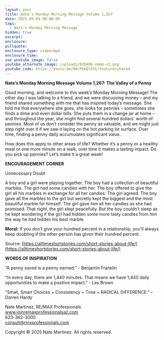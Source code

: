 ```yaml
---
layout: post
title: Nate's Monday Morning Message Volume 1,267
date: 2025-05-05 00:00:00
tags:
  - Nate's Monday Morning Message
hidden: true
excerpt:
enclosure:
pullquote:
enclosure_type: video/mp4
enclosure_time:
use_youtube_image: false
youtube_alternate_image: /uploads/020406-nmmm-v1.png
youtube_code: https://youtu.be/R0cPEmQlE5k?feature=shared
---
```

**Nate’s Monday Morning Message Volume 1,267: The Valley of a Penny**

Good morning, and welcome to this week’s Monday Morning Message! The other day I was talking to a friend, and we were discussing money – and my friend shared something with me that has inspired today’s message. She told me that everywhere she goes, she looks for pennies – sometimes she finds a dime and even dollar bills. She puts them in a change jar at home – and throughout the year, she might find several hundred dollars’ worth of pennies. Most of us don’t consider the penny as valuable, and we might just step right over it if we saw it laying on the hot parking lot surface. Over time, finding a penny daily accumulates significant value.

How does this apply to other areas of life? Whether it’s a penny or a healthy meal or one more minute on a walk, over time it makes a lasting impact. Do you pick up pennies? Let’s make it a great week!

**ENCOURAGEMENT CORNER**&nbsp;

Unnecessary Doubt

A boy and a girl were playing together. The boy had a collection of beautiful marbles. The girl had some candies with her. The boy offered to give the girl all his marbles in exchange for all her candies. The girl agreed. The boy gave all the marbles to the girl but secretly kept the biggest and the most beautiful marble for himself. The girl gave him all her candies as she had promised. That night, the girl slept peacefully. But the boy couldn’t sleep as he kept wondering if the girl had hidden some more tasty candies from him the way he had hidden his best marble.

**Moral:** If you don’t give your hundred percent in a relationship, you’ll always keep doubting if the other person has given their hundred percent.

Source: [https://alltimeshortstories.com/short-stories-about-life/](https://alltimeshortstories.com/short-stories-about-life/)

**WORDS OF INSPIRATION**

“A penny saved is a penny earned.” - Benjamin Franklin

“In every day, there are 1,440 minutes. That means we have 1,440 daily opportunities to make a positive impact.” - Les Brown

“Small, Smart Choices + Consistency + Time = RADICAL DIFFERENCE.” – Darren Hardy<br>

Nate Martinez, RE/MAX Professionals<br>www.joinremaxprofessionalsaz.com<br>623-362-3000<br>consult@rmxprofessionals.com

Copyright © 2025 Nate Martinez. All rights reserved.